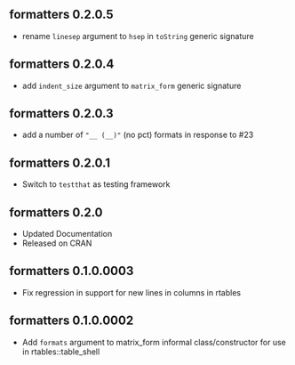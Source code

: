 ## formatters 0.2.0.5
 * rename `linesep` argument to `hsep` in `toString` generic signature 

## formatters 0.2.0.4
 * add `indent_size` argument to `matrix_form` generic signature

## formatters 0.2.0.3
 * add a number of `"__ (__)"` (no pct) formats in response to #23

## formatters 0.2.0.1
 * Switch to `testthat` as testing framework

## formatters 0.2.0
 * Updated Documentation
 * Released on CRAN

## formatters 0.1.0.0003
 * Fix regression in support for new lines in columns in rtables

## formatters 0.1.0.0002
 * Add `formats` argument to matrix_form informal class/constructor for use in rtables::table_shell
